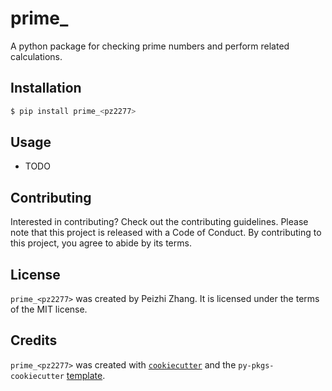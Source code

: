 # prime_<pz2277>

A python package for checking prime numbers and perform related calculations.

## Installation

```bash
$ pip install prime_<pz2277>
```

## Usage

- TODO

## Contributing

Interested in contributing? Check out the contributing guidelines. Please note that this project is released with a Code of Conduct. By contributing to this project, you agree to abide by its terms.

## License

`prime_<pz2277>` was created by Peizhi Zhang. It is licensed under the terms of the MIT license.

## Credits

`prime_<pz2277>` was created with [`cookiecutter`](https://cookiecutter.readthedocs.io/en/latest/) and the `py-pkgs-cookiecutter` [template](https://github.com/py-pkgs/py-pkgs-cookiecutter).
